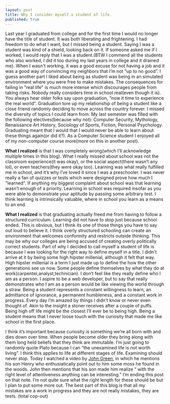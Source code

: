 ```yaml
---
layout: post
title: Why I consider myself a student of life.
published: true
---
```



Last year I graduated from college and for the first time I would no longer have the title of student. It was both liberating and frightening. I had freedom to do what I want, but I missed being a student. Saying I was a student was kind of a shield, looking back on it. If someone asked me if I worked, I would reply that I was a student.(BTW I commend all the students who also worked, I did it too during my last years in college and it drained me). When I wasn't working, it was a good excuse for not having a job and it was a good way of convincing my neighbors that I’m not “up to no good”. I guess another part I liked about being as student was being in an simulated environment where you were free to make mistakes. The consequences for failing in "real life" is much more intense which discourages people from taking risks. Nobody really considers time in school real(even though it is). You always hear older folks say upon graduation, “now it time to experience the real world”. Graduation tore up my relationship of being a student like a close friend randomly deciding to move across the country forever. I missed the diversity of topics I could learn from. My last semester was filled with the following electives(because why not): Computer Security, Mythology, Renaissance Art History, Sociology of Sports, Fiction, Personal Psychology. Graduating meant that I would that I would never be able to learn about these things again(or did it?). As a Computer Science student I enjoyed all of my non-computer course more(more on this in another post).

**What I realized** is that I was completely wrong(which I’ll acknowledge multiple times in this blog). What I really missed about school was not the classroom experience(it was okay), or the social aspect(there wasn’t any lol), or even teachers(they were okay too). Learning was what really fulfilled me in school, and it’s why I’ve loved it since I was a preschooler. I was never really a fan of quizzes or tests which were designed prove how much I "learned". If anything my biggest complaint about school was that learning wasn’t enough of a priority. Learning in school was required insofar as you were able to demonstrate your aptitude by passing some arbitrary test. I think learning is intrinsically valuable, where in school you learn as a means to an end.

**What I realized** is that graduating actually freed me from having to follow a structured curriculum. Learning did not have to stop just because school ended. This is obvious, but I think its one of those things you have to say out loud to believe it. I think overly structured schooling can create an environment that welcomes conformity and restricts outside thinking. This may be why our colleges are being accused of creating overly politically correct students. Part of why I decided to call myself a student of life is because I was looking for the right way to define myself in a title. I didn't arrive at it by being some high hipster millenial, although it felt that way. High hipster millenial is a term I just made up to define the how the other generations see us now. Some people define themselves by what they do at work(carpenter,analyst,technician). I don’t feel like they really define who I am as a person. I aspire to be a web developer, but to say that really demonstrates who I am as a person would be like viewing the world through a straw. Being a student represents a constant willingness to learn, an admittance of ignorance, a permanent humbleness, and a constant work in progress. Every day I’m amazed by things I didn’t know or never even thought of. Akin to the insight a stoner receives after a couple of puffs. Being high off life might be the closest I’ll ever be to being high. Being a student means that I never loose touch with the curiosity that made me like school in the first place. 

I think it’s important because curiosity is something we’re all born with and dies down over time. When people become older they bring along with them long held beliefs that they think are immutable. I’m just going to randomly quote Plato because I can “the unexamined life is not worth living”. I think this applies to life at different stages of life. Examining should never stop. Today I watched a video by [John Green](https://www.youtube.com/watch?v=ZrysoIKzTeY), in which he mentions his son Henry who enthusiatically point out to him some moss he found in the woods. John then mentions that his son made him realize “ with the right level of attentiveness anything can be interesting.” I’m ending this post on that note. I’m not quite sure what the right length for these should be but I plan to put some more out. The best part of this blog is that all my mistakes are a work in progress and they are not really mistakes, they are tests. (total cop-out)
